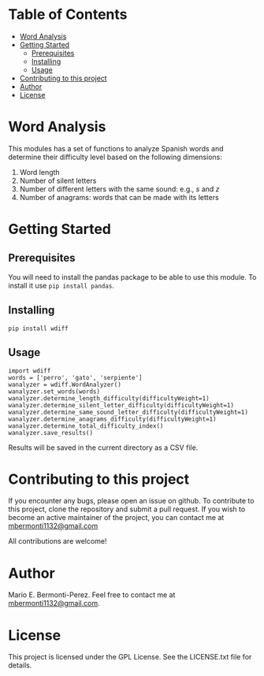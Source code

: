 
# Table of Contents

-   [Word Analysis](#org5a5bbc3)
-   [Getting Started](#org35423b7)
    -   [Prerequisites](#org0671de2)
    -   [Installing](#org8aff58e)
    -   [Usage](#org78b2984)
-   [Contributing to this project](#orgb502f60)
-   [Author](#orgbb7d417)
-   [License](#orgd03237e)


<a id="org5a5bbc3"></a>

# Word Analysis

This modules has a set of functions to analyze Spanish words and determine
their difficulty level based on the following dimensions:

1.  Word length
2.  Number of silent letters
3.  Number of different letters with the same sound: e.g., *s* and *z*
4.  Number of anagrams: words that can be made with its letters


<a id="org35423b7"></a>

# Getting Started


<a id="org0671de2"></a>

## Prerequisites

You will need to install the pandas package to be able to use this
module. To install it use `pip install pandas`.


<a id="org8aff58e"></a>

## Installing

`pip install wdiff`


<a id="org78b2984"></a>

## Usage

    import wdiff
    words = ['perro', 'gato', 'serpiente']
    wanalyzer = wdiff.WordAnalyzer()
    wanalyzer.set_words(words)
    wanalyzer.determine_length_difficulty(difficultyWeight=1)
    wanalyzer.determine_silent_letter_difficulty(difficultyWeight=1)
    wanalyzer.determine_same_sound_letter_difficulty(difficultyWeight=1)
    wanalyzer.determine_anagrams_difficulty(difficultyWeight=1)
    wanalyzer.determine_total_difficulty_index()
    wanalyzer.save_results()

Results will be saved in the current directory as a CSV file.


<a id="orgb502f60"></a>

# Contributing to this project

  If you encounter any bugs, please open an issue on github. To contribute to
this project, clone the repository and submit a pull request. If you wish to
become an active maintainer of the project, you can contact me
at mbermonti1132@gmail.com

All contributions are welcome!


<a id="orgbb7d417"></a>

# Author

Mario E. Bermonti-Perez. Feel free to contact me at mbermonti1132@gmail.com.


<a id="orgd03237e"></a>

# License

This project is licensed under the GPL License. See the LICENSE.txt file for
details.

